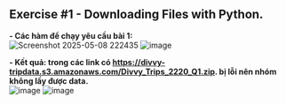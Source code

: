 ## Exercise #1 - Downloading Files with Python.

**- Các hàm để chạy yêu cầu bài 1:**
<br>
![Screenshot 2025-05-08 222435](https://github.com/user-attachments/assets/c2b8f593-549c-4e63-8686-1598996a4d63)
![image](https://github.com/user-attachments/assets/46a26570-6c7b-47b7-b3b0-7b19caed9696)

**- Kết quả: trong các link có https://divvy-tripdata.s3.amazonaws.com/Divvy_Trips_2220_Q1.zip. bị lỗi nên nhóm không lấy được data.**
<br>
![image](https://github.com/user-attachments/assets/9395ece9-c6c4-4e04-b1b1-4d508cec8492)
![image](https://github.com/user-attachments/assets/c93b1ce0-1bef-431a-ad25-60944e5a8567)


